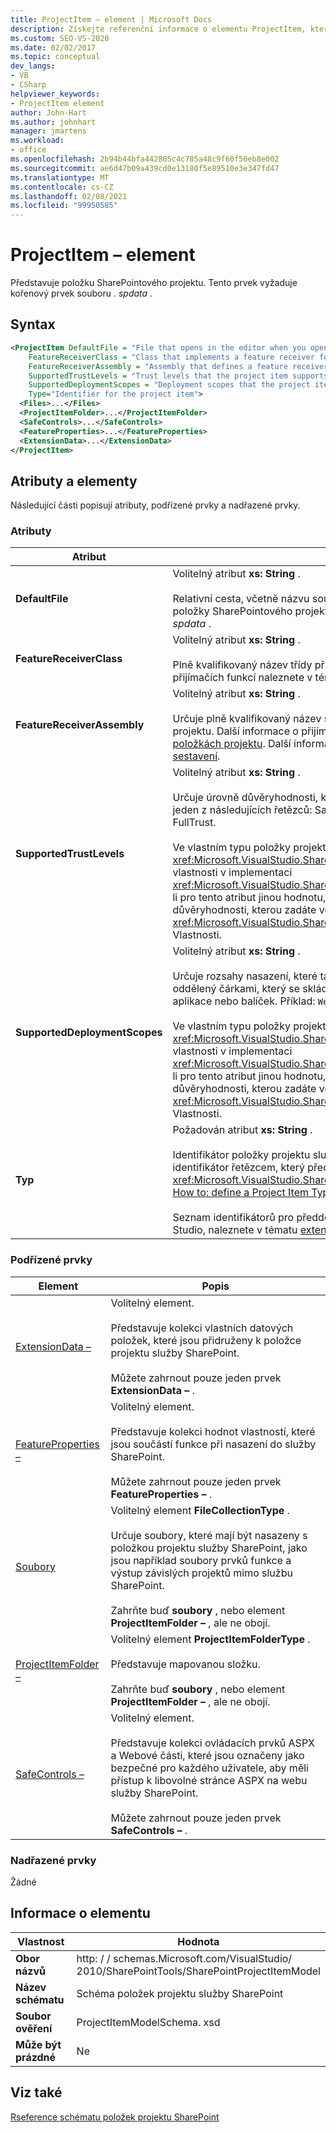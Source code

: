 ```yaml
---
title: ProjectItem – element | Microsoft Docs
description: Získejte referenční informace o elementu ProjectItem, který představuje položku SharePointového projektu v odkazu schématu XML položky projektu SharePoint.
ms.custom: SEO-VS-2020
ms.date: 02/02/2017
ms.topic: conceptual
dev_langs:
- VB
- CSharp
helpviewer_keywords:
- ProjectItem element
author: John-Hart
ms.author: johnhart
manager: jmartens
ms.workload:
- office
ms.openlocfilehash: 2b94b44bfa442805c4c785a48c9f60f56eb8e002
ms.sourcegitcommit: ae6d47b09a439cd0e13180f5e89510e3e347fd47
ms.translationtype: MT
ms.contentlocale: cs-CZ
ms.lasthandoff: 02/08/2021
ms.locfileid: "99950585"
---
```

# <a name="projectitem-element"></a>ProjectItem – element
  Představuje položku SharePointového projektu. Tento prvek vyžaduje kořenový prvek souboru *. spdata* .

## <a name="syntax"></a>Syntax

```xml
<ProjectItem DefaultFile = "File that opens in the editor when you open the project item"
    FeatureReceiverClass = "Class that implements a feature receiver for the project item"
    FeatureReceiverAssembly = "Assembly that defines a feature receiver for the project item"
    SupportedTrustLevels = "Trust levels that the project item supports"
    SupportedDeploymentScopes = "Deployment scopes that the project item supports"
    Type="Identifier for the project item">
  <Files>...</Files>
  <ProjectItemFolder>...</ProjectItemFolder>
  <SafeControls>...</SafeControls>
  <FeatureProperties>...</FeatureProperties>
  <ExtensionData>...</ExtensionData>
</ProjectItem>
```

## <a name="attributes-and-elements"></a>Atributy a elementy
 Následující části popisují atributy, podřízené prvky a nadřazené prvky.

### <a name="attributes"></a>Atributy

|Atribut|Popis|
|---------------|-----------------|
|**DefaultFile**|Volitelný atribut **xs: String** .<br /><br /> Relativní cesta, včetně názvu souboru, souboru, který se otevře v editoru sady Visual Studio při otevření položky SharePointového projektu v **Průzkumník řešení**. Cesta je relativní ze složky, která obsahuje soubor *. spdata* .|
|**FeatureReceiverClass**|Volitelný atribut **xs: String** .<br /><br /> Plně kvalifikovaný název třídy příjemce funkce pro tuto položku SharePointového projektu. Další informace o přijímačích funkcí naleznete v tématu [poskytnutí informací o balení a nasazení v položkách projektu](../sharepoint/providing-packaging-and-deployment-information-in-project-items.md).|
|**FeatureReceiverAssembly**|Volitelný atribut **xs: String** .<br /><br /> Určuje plně kvalifikovaný název sestavení, které definuje přijímač funkce pro tuto položku SharePointového projektu. Další informace o přijímačích funkcí naleznete v tématu [poskytnutí informací o balení a nasazení v položkách projektu](../sharepoint/providing-packaging-and-deployment-information-in-project-items.md). Další informace o plně kvalifikovaných názvech sestavení naleznete v tématu [názvy sestavení](/dotnet/framework/app-domains/assembly-names).|
|**SupportedTrustLevels**|Volitelný atribut **xs: String** .<br /><br /> Určuje úrovně důvěryhodnosti, které podporuje tato položka SharePointového projektu. Tato hodnota může být jeden z následujících řetězců: Sandboxed, FullTrust nebo ALL. Hodnota All určuje jak izolovaný prostor, tak i FullTrust.<br /><br /> Ve vlastním typu položky projektu služby SharePoint odpovídá hodnota tohoto atributu hodnotě, kterou přiřadíte <xref:Microsoft.VisualStudio.SharePoint.ISharePointProjectItemTypeDefinition.SupportedTrustLevels%2A> vlastnosti v implementaci <xref:Microsoft.VisualStudio.SharePoint.ISharePointProjectItemTypeProvider.InitializeType%2A> metody. Zadáte-li pro tento atribut jinou hodnotu, aplikace Visual Studio přepíše hodnotu tak, aby určovala stejnou úroveň důvěryhodnosti, kterou zadáte ve <xref:Microsoft.VisualStudio.SharePoint.ISharePointProjectItemTypeDefinition.SupportedTrustLevels%2A> Vlastnosti.|
|**SupportedDeploymentScopes**|Volitelný atribut **xs: String** .<br /><br /> Určuje rozsahy nasazení, které tato položka SharePointového projektu podporuje. Tato hodnota je řetězec oddělený čárkami, který se skládá z jednoho nebo více následujících řetězců: farma, web, web, Webová aplikace nebo balíček. Příklad: `Web, Site`<br /><br /> Ve vlastním typu položky projektu služby SharePoint odpovídá hodnota tohoto atributu hodnotě, kterou přiřadíte <xref:Microsoft.VisualStudio.SharePoint.ISharePointProjectItemTypeDefinition.SupportedDeploymentScopes%2A> vlastnosti v implementaci <xref:Microsoft.VisualStudio.SharePoint.ISharePointProjectItemTypeProvider.InitializeType%2A> metody. Zadáte-li pro tento atribut jinou hodnotu, aplikace Visual Studio přepíše hodnotu tak, aby určovala stejnou úroveň důvěryhodnosti, kterou zadáte ve <xref:Microsoft.VisualStudio.SharePoint.ISharePointProjectItemTypeDefinition.SupportedDeploymentScopes%2A> Vlastnosti.|
|**Typ**|Požadován atribut **xs: String** .<br /><br /> Identifikátor položky projektu služby SharePoint. Ve vlastním typu položky projektu služby SharePoint je identifikátor řetězcem, který předáte do <xref:Microsoft.VisualStudio.SharePoint.SharePointProjectItemTypeAttribute> . Další informace naleznete v tématu [How to: define a Project Item Type](../sharepoint/how-to-define-a-sharepoint-project-item-type.md).<br /><br /> Seznam identifikátorů pro předdefinované položky projektu služby SharePoint, které jsou součástí sady Visual Studio, naleznete v tématu [extend and SharePoint Project Items](../sharepoint/extending-sharepoint-project-items.md).|

### <a name="child-elements"></a>Podřízené prvky

|Element|Popis|
|-------------|-----------------|
|[ExtensionData –](../sharepoint/extensiondata-element.md)|Volitelný element.<br /><br /> Představuje kolekci vlastních datových položek, které jsou přidruženy k položce projektu služby SharePoint.<br /><br /> Můžete zahrnout pouze jeden prvek **ExtensionData –** .|
|[FeatureProperties –](../sharepoint/featureproperties-element.md)|Volitelný element.<br /><br /> Představuje kolekci hodnot vlastností, které jsou součástí funkce při nasazení do služby SharePoint.<br /><br /> Můžete zahrnout pouze jeden prvek **FeatureProperties –** .|
|[Soubory](../sharepoint/files-element.md)|Volitelný element **FileCollectionType** .<br /><br /> Určuje soubory, které mají být nasazeny s položkou projektu služby SharePoint, jako jsou například soubory prvků funkce a výstup závislých projektů mimo službu SharePoint.<br /><br /> Zahrňte buď **soubory** , nebo element **ProjectItemFolder –** , ale ne obojí.|
|[ProjectItemFolder –](../sharepoint/projectitemfolder-element.md)|Volitelný element **ProjectItemFolderType** .<br /><br /> Představuje mapovanou složku.<br /><br /> Zahrňte buď **soubory** , nebo element **ProjectItemFolder –** , ale ne obojí.|
|[SafeControls –](../sharepoint/safecontrols-element.md)|Volitelný element.<br /><br /> Představuje kolekci ovládacích prvků ASPX a Webové části, které jsou označeny jako bezpečné pro každého uživatele, aby měli přístup k libovolné stránce ASPX na webu služby SharePoint.<br /><br /> Můžete zahrnout pouze jeden prvek **SafeControls –** .|

### <a name="parent-elements"></a>Nadřazené prvky
 Žádné

## <a name="element-information"></a>Informace o elementu

|Vlastnost|Hodnota|
|-|-|
|**Obor názvů**|http: \/ \/ schemas.Microsoft.com/VisualStudio/<br>2010/SharePointTools/SharePointProjectItemModel|
|**Název schématu**|Schéma položek projektu služby SharePoint|
|**Soubor ověření**|ProjectItemModelSchema. xsd|
|**Může být prázdné**|Ne|

## <a name="see-also"></a>Viz také
[Rseference schématu položek projektu SharePoint](../sharepoint/sharepoint-project-item-schema-reference.md)
